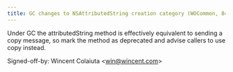 ```yaml
---
title: GC changes to NSAttributedString creation category (WOCommon, 84bcfe4)
---
```


Under GC the attributedString method is effectively equivalent to sending a copy message, so mark the method as deprecated and advise callers to use copy instead.

Signed-off-by: Wincent Colaiuta &lt;win@wincent.com&gt;
